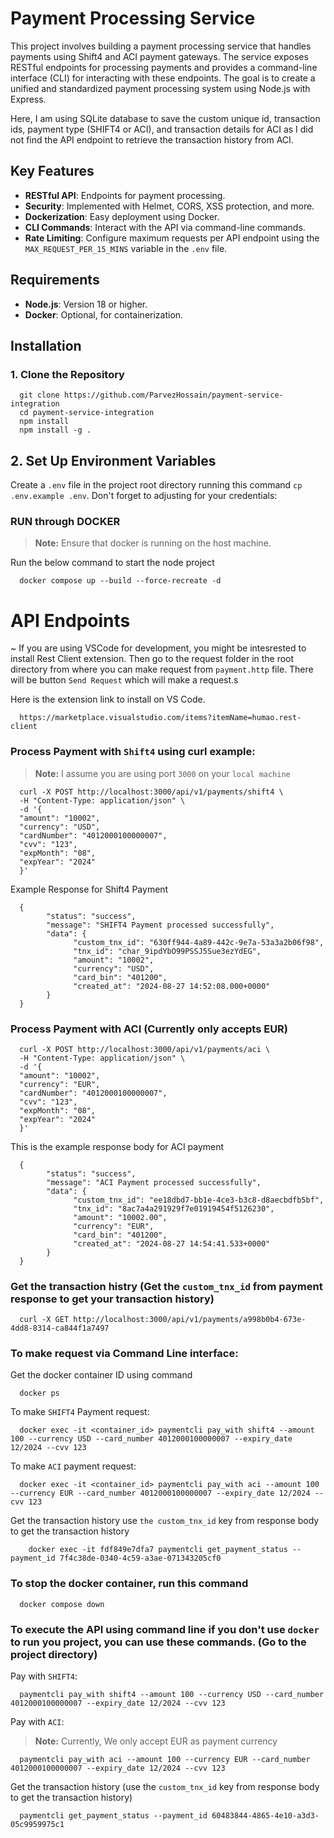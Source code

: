 # Payment Processing Service

This project involves building a payment processing service that handles payments using Shift4 and ACI payment gateways. The service exposes RESTful endpoints for processing payments and provides a command-line interface (CLI) for interacting with these endpoints. The goal is to create a unified and standardized payment processing system using Node.js with Express.

Here, I am using SQLite database to save the custom unique id, transaction ids, payment type (SHIFT4 or ACI), and transaction details for ACI as I did not find the API endpoint to retrieve the transaction history from ACI.

## Key Features

- **RESTful API**: Endpoints for payment processing.
- **Security**: Implemented with Helmet, CORS, XSS protection, and more.
- **Dockerization**: Easy deployment using Docker.
- **CLI Commands**: Interact with the API via command-line commands.
- **Rate Limiting**: Configure maximum requests per API endpoint using the `MAX_REQUEST_PER_15_MINS` variable in the `.env` file.

## Requirements

- **Node.js**: Version 18 or higher.
- **Docker**: Optional, for containerization.

## Installation

### 1. Clone the Repository

      git clone https://github.com/ParvezHossain/payment-service-integration
      cd payment-service-integration
      npm install
      npm install -g .

## 2. Set Up Environment Variables

Create a `.env` file in the project root directory running this command `cp .env.example .env`. Don't forget to adjusting for your credentials:


### RUN through DOCKER


> **Note:** Ensure that docker is running on the host machine.

Run the below command to start the node project

      docker compose up --build --force-recreate -d


# API Endpoints

~ If you are using VSCode for development, you might be intesrested to install Rest Client extension. Then go to the request folder in the root directory from where you can make request from `payment.http` file. There will be button `Send Request` which will make a request.s

Here is the extension link to install on VS Code.

      https://marketplace.visualstudio.com/items?itemName=humao.rest-client

### Process Payment with `Shift4` using curl example:

> **Note:** I assume you are using port `3000` on your `local machine`

      curl -X POST http://localhost:3000/api/v1/payments/shift4 \
      -H "Content-Type: application/json" \
      -d '{
      "amount": "10002",
      "currency": "USD",
      "cardNumber": "4012000100000007",
      "cvv": "123",
      "expMonth": "08",
      "expYear": "2024"
      }'

Example Response for Shift4 Payment

      {
            "status": "success",
            "message": "SHIFT4 Payment processed successfully",
            "data": {
                  "custom_tnx_id": "630ff944-4a89-442c-9e7a-53a3a2b06f98",
                  "tnx_id": "char_9ipdYbO99PSSJ5Sue3ezYdEG",
                  "amount": "10002",
                  "currency": "USD",
                  "card_bin": "401200",
                  "created_at": "2024-08-27 14:52:08.000+0000"
            }
      }

### Process Payment with ACI (Currently only accepts EUR)

      curl -X POST http://localhost:3000/api/v1/payments/aci \
      -H "Content-Type: application/json" \
      -d '{
      "amount": "10002",
      "currency": "EUR",
      "cardNumber": "4012000100000007",
      "cvv": "123",
      "expMonth": "08",
      "expYear": "2024"
      }'

This is the example response body for ACI payment

      {
            "status": "success",
            "message": "ACI Payment processed successfully",
            "data": {
                  "custom_tnx_id": "ee18dbd7-bb1e-4ce3-b3c8-d8aecbdfb5bf",
                  "tnx_id": "8ac7a4a291929f7e01919454f5126230",
                  "amount": "10002.00",
                  "currency": "EUR",
                  "card_bin": "401200",
                  "created_at": "2024-08-27 14:54:41.533+0000"
            }
      }

### Get the transaction histry (Get the `custom_tnx_id` from payment response to get your transaction history)

      curl -X GET http://localhost:3000/api/v1/payments/a998b0b4-673e-4dd8-8314-ca844f1a7497


### To make request via Command Line interface:

Get the docker container ID using command

      docker ps

To make `SHIFT4` Payment request:

      docker exec -it <container_id> paymentcli pay_with shift4 --amount 100 --currency USD --card_number 4012000100000007 --expiry_date 12/2024 --cvv 123

To make `ACI` payment request:

      docker exec -it <container_id> paymentcli pay_with aci --amount 100 --currency EUR --card_number 4012000100000007 --expiry_date 12/2024 --cvv 123

Get the transaction history use `the custom_tnx_id` key from response body to get the transaction history

        docker exec -it fdf849e7dfa7 paymentcli get_payment_status --payment_id 7f4c38de-0340-4c59-a3ae-071343205cf0

### To stop the docker container, run this command

      docker compose down

### To execute the API using command line if you don't use `docker` to run you project, you can use these commands. (Go to the project directory)

Pay with `SHIFT4`:

      paymentcli pay_with shift4 --amount 100 --currency USD --card_number 4012000100000007 --expiry_date 12/2024 --cvv 123

Pay with `ACI`:

> **Note:** Currently, We only accept EUR as payment currency

      paymentcli pay_with aci --amount 100 --currency EUR --card_number 4012000100000007 --expiry_date 12/2024 --cvv 123

Get the transaction history (use the `custom_tnx_id` key from response body to get the transaction history)

      paymentcli get_payment_status --payment_id 60483844-4865-4e10-a3d3-05c9959975c1


